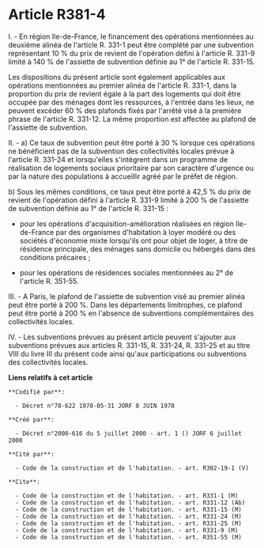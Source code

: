 # Article R381-4

I. - En région Ile-de-France, le financement des opérations mentionnées au deuxième alinéa de l'article R. 331-1 peut être
complété par une subvention représentant 10 % du prix de revient de l'opération défini à l'article R. 331-9 limité à 140 % de
l'assiette de subvention définie au 1° de l'article R. 331-15.

Les dispositions du présent article sont également applicables aux opérations mentionnées au premier alinéa de l'article R.
331-1, dans la proportion du prix de revient égale à la part des logements qui doit être occupée par des ménages dont les
ressources, à l'entrée dans les lieux, ne peuvent excéder 60 % des plafonds fixés par l'arrêté visé à la première phrase de
l'article R. 331-12. La même proportion est affectée au plafond de l'assiette de subvention.

II. - a) Ce taux de subvention peut être porté à 30 % lorsque ces opérations ne bénéficient pas de la subvention des
collectivités locales prévue à l'article R. 331-24 et lorsqu'elles s'intègrent dans un programme de réalisation de logements
sociaux prioritaire par son caractère d'urgence ou par la nature des populations à accueillir agréé par le préfet de région.

b) Sous les mêmes conditions, ce taux peut être porté à 42,5 % du prix de revient de l'opération défini à l'article R. 331-9
limité à 200 % de l'assiette de subvention définie au 1° de l'article R. 331-15 :

- pour les opérations d'acquisition-amélioration réalisées en région Ile-de-France par des organismes d'habitation à loyer
modéré ou des sociétés d'économie mixte lorsqu'ils ont pour objet de loger, à titre de résidence principale, des ménages sans
domicile ou hébergés dans des conditions précaires ;

- pour les opérations de résidences sociales mentionnées au 2° de l'article R. 351-55.

III. - A Paris, le plafond de l'assiette de subvention visé au premier alinéa peut être porté à 200 %. Dans les départements
limitrophes, ce plafond peut être porté à 200 % en l'absence de subventions complémentaires des collectivités locales.

IV. - Les subventions prévues au présent article peuvent s'ajouter aux subventions prévues aux articles R. 331-15, R. 331-24,
R. 331-25 et au titre VIII du livre III du présent code ainsi qu'aux participations ou subventions des collectivités locales.

**Liens relatifs à cet article**

	**Codifié par**:

	  - Décret n°78-622 1978-05-31 JORF 8 JUIN 1978

	**Créé par**:

	  - Décret n°2000-616 du 5 juillet 2000 - art. 1 () JORF 6 juillet 2000

	**Cité par**:

	  - Code de la construction et de l'habitation. - art. R302-19-1 (V)

	**Cite**:

	  - Code de la construction et de l'habitation. - art. R331-1 (M)
	  - Code de la construction et de l'habitation. - art. R331-12 (Ab)
	  - Code de la construction et de l'habitation. - art. R331-15 (M)
	  - Code de la construction et de l'habitation. - art. R331-24 (M)
	  - Code de la construction et de l'habitation. - art. R331-25 (M)
	  - Code de la construction et de l'habitation. - art. R331-9 (M)
	  - Code de la construction et de l'habitation. - art. R351-55 (M)
